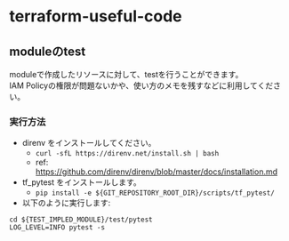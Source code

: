# terraform-useful-code


## moduleのtest
moduleで作成したリソースに対して、testを行うことができます。  
IAM Policyの権限が問題ないかや、使い方のメモを残すなどに利用してください。

### 実行方法
- direnv をインストールしてください。
    - `curl -sfL https://direnv.net/install.sh | bash`
    - ref: https://github.com/direnv/direnv/blob/master/docs/installation.md
- tf_pytest をインストールします。
  - `pip install -e ${GIT_REPOSITORY_ROOT_DIR}/scripts/tf_pytest/`
- 以下のように実行します:

```
cd ${TEST_IMPLED_MODULE}/test/pytest
LOG_LEVEL=INFO pytest -s
```
